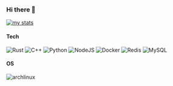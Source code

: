 ### Hi there 👋

<!--
**trasua/trasua** is a ✨ _special_ ✨ repository because its `README.md` (this file) appears on your GitHub profile.

Here are some ideas to get you started:

- 🔭 I’m currently working on ...
- 🌱 I’m currently learning AI
- 👯 I’m looking to collaborate on ...
- 🤔 I’m looking for help with ...
- 💬 Ask me about ...
- 📫 How to reach me: ...
- 😄 Pronouns: ...
- ⚡ Fun fact: ...
- 🤔 I don't mind working hard, just don't like working hard on things I don't like.
🌱 I like music.
📫 How to reach me: hyouka266@gmail.com

-->

[![my stats](https://github-readme-stats.vercel.app/api?username=trasua&count_private=true&show_icons=true&hide_title=true)](https://github.com/anuraghazra/github-readme-stats)

#### Tech
![Rust](http://img.shields.io/badge/-Rust-D2B48?style=flat-square&logo=Rust&logoColor=000000)
![C++](http://img.shields.io/badge/-C++-FF7F50?style=flat-square&logo=c%2B%2B&logoColor=ffc0cb)
![Python](http://img.shields.io/badge/-Python-3776AB?style=flat-square&logo=python&logoColor=ffff4a)
![NodeJS](https://img.shields.io/badge/-Nodejs-FF7D40?style=flat-square&logo=Node.js&logoColor=00d632)
![Docker](https://img.shields.io/badge/-Docker-2C2255?style=flat-square&logo=docker)
![Redis](https://img.shields.io/badge/-Redis-DC382D?style=flat-square&logo=redis&logoColor=ffffff)
![MySQL](https://img.shields.io/badge/-MySQL-5391FE?style=flat-square&logo=mysql&logoColor=ffffff)

#### OS
![archlinux](http://img.shields.io/badge/-Arch%20Linux-0078D6?style=flat-square&logo=archlinux&logoColor=ffffff)
